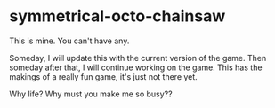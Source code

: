 # symmetrical-octo-chainsaw
This is mine.  You can't have any.

Someday, I will update this with the current version of the game.
Then someday after that, I will continue working on the game.  This has the makings of a really fun game, it's just not there yet.

Why life?  Why must you make me so busy??
